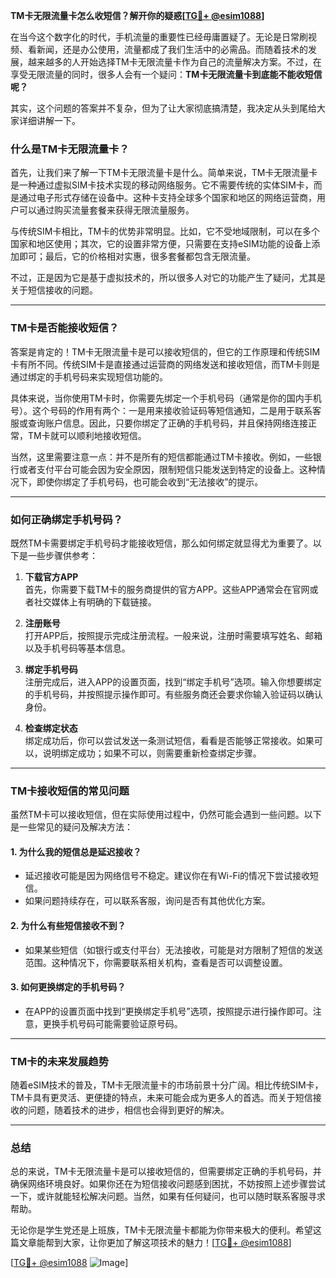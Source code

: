 **TM卡无限流量卡怎么收短信？解开你的疑惑[[TG💪+ @esim1088](https://t.me/s/esim1088)]**

在当今这个数字化的时代，手机流量的重要性已经毋庸置疑了。无论是日常刷视频、看新闻，还是办公使用，流量都成了我们生活中的必需品。而随着技术的发展，越来越多的人开始选择TM卡无限流量卡作为自己的流量解决方案。不过，在享受无限流量的同时，很多人会有一个疑问：**TM卡无限流量卡到底能不能收短信呢？**

其实，这个问题的答案并不复杂，但为了让大家彻底搞清楚，我决定从头到尾给大家详细讲解一下。

### 什么是TM卡无限流量卡？

首先，让我们来了解一下TM卡无限流量卡是什么。简单来说，TM卡无限流量卡是一种通过虚拟SIM卡技术实现的移动网络服务。它不需要传统的实体SIM卡，而是通过电子形式存储在设备中。这种卡支持全球多个国家和地区的网络运营商，用户可以通过购买流量套餐来获得无限流量服务。

与传统SIM卡相比，TM卡的优势非常明显。比如，它不受地域限制，可以在多个国家和地区使用；其次，它的设置非常方便，只需要在支持eSIM功能的设备上添加即可；最后，它的价格相对实惠，很多套餐都包含无限流量。

不过，正是因为它是基于虚拟技术的，所以很多人对它的功能产生了疑问，尤其是关于短信接收的问题。

---

### TM卡是否能接收短信？

答案是肯定的！TM卡无限流量卡是可以接收短信的，但它的工作原理和传统SIM卡有所不同。传统SIM卡是直接通过运营商的网络发送和接收短信，而TM卡则是通过绑定的手机号码来实现短信功能的。

具体来说，当你使用TM卡时，你需要先绑定一个手机号码（通常是你的国内手机号）。这个号码的作用有两个：一是用来接收验证码等短信通知，二是用于联系客服或查询账户信息。因此，只要你绑定了正确的手机号码，并且保持网络连接正常，TM卡就可以顺利地接收短信。

当然，这里需要注意一点：并不是所有的短信都能通过TM卡接收。例如，一些银行或者支付平台可能会因为安全原因，限制短信只能发送到特定的设备上。这种情况下，即使你绑定了手机号码，也可能会收到“无法接收”的提示。

---

### 如何正确绑定手机号码？

既然TM卡需要绑定手机号码才能接收短信，那么如何绑定就显得尤为重要了。以下是一些步骤供参考：

1. **下载官方APP**  
   首先，你需要下载TM卡的服务商提供的官方APP。这些APP通常会在官网或者社交媒体上有明确的下载链接。

2. **注册账号**  
   打开APP后，按照提示完成注册流程。一般来说，注册时需要填写姓名、邮箱以及手机号码等基本信息。

3. **绑定手机号码**  
   注册完成后，进入APP的设置页面，找到“绑定手机号”选项。输入你想要绑定的手机号码，并按照提示操作即可。有些服务商还会要求你输入验证码以确认身份。

4. **检查绑定状态**  
   绑定成功后，你可以尝试发送一条测试短信，看看是否能够正常接收。如果可以，说明绑定成功；如果不可以，则需要重新检查绑定步骤。

---

### TM卡接收短信的常见问题

虽然TM卡可以接收短信，但在实际使用过程中，仍然可能会遇到一些问题。以下是一些常见的疑问及解决方法：

#### 1. **为什么我的短信总是延迟接收？**
   - 延迟接收可能是因为网络信号不稳定。建议你在有Wi-Fi的情况下尝试接收短信。
   - 如果问题持续存在，可以联系客服，询问是否有其他优化方案。

#### 2. **为什么有些短信接收不到？**
   - 如果某些短信（如银行或支付平台）无法接收，可能是对方限制了短信的发送范围。这种情况下，你需要联系相关机构，查看是否可以调整设置。

#### 3. **如何更换绑定的手机号码？**
   - 在APP的设置页面中找到“更换绑定手机号”选项，按照提示进行操作即可。注意，更换手机号码可能需要验证原号码。

---

### TM卡的未来发展趋势

随着eSIM技术的普及，TM卡无限流量卡的市场前景十分广阔。相比传统SIM卡，TM卡具有更灵活、更便捷的特点，未来可能会成为更多人的首选。而关于短信接收的问题，随着技术的进步，相信也会得到更好的解决。

---

### 总结

总的来说，TM卡无限流量卡是可以接收短信的，但需要绑定正确的手机号码，并确保网络环境良好。如果你还在为短信接收问题感到困扰，不妨按照上述步骤尝试一下，或许就能轻松解决问题。当然，如果有任何疑问，也可以随时联系客服寻求帮助。

无论你是学生党还是上班族，TM卡无限流量卡都能为你带来极大的便利。希望这篇文章能帮到大家，让你更加了解这项技术的魅力！[[TG💪+ @esim1088](https://t.me/s/esim1088)]

[[TG💪+ @esim1088](https://t.me/s/esim1088) ![Image](https://i.postimg.cc/4NQfJmqS/Snipaste-2025-05-13-00-14-12.png)]